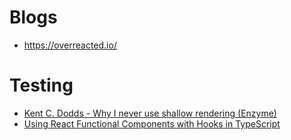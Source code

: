 # Blogs

* https://overreacted.io/

# Testing

* [Kent C. Dodds - Why I never use shallow rendering (Enzyme)](https://kentcdodds.com/blog/why-i-never-use-shallow-rendering)
* [Using React Functional Components with Hooks in TypeScript](https://levelup.gitconnected.com/using-react-functional-components-with-hooks-in-typescript-6d61075edddc)
